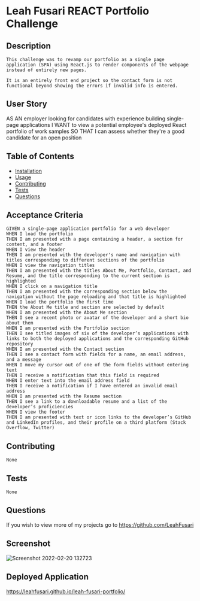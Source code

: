 # Leah Fusari REACT Portfolio Challenge

## Description

    This challenge was to revamp our portfolio as a single page application (SPA) using React.js to render components of the webpage instead of entirely new pages.

    It is an entirely front end project so the contact form is not functional beyond showing the errors if invalid info is entered.

## User Story

AS AN employer looking for candidates with experience building single-page applications
I WANT to view a potential employee's deployed React portfolio of work samples
SO THAT I can assess whether they're a good candidate for an open position

## Table of Contents

- [Installation](#installation)
- [Usage](#usage)
- [Contributing](#contributing)
- [Tests](#tests)
- [Questions](#questions)

## Acceptance Criteria

    GIVEN a single-page application portfolio for a web developer
    WHEN I load the portfolio
    THEN I am presented with a page containing a header, a section for content, and a footer
    WHEN I view the header
    THEN I am presented with the developer's name and navigation with titles corresponding to different sections of the portfolio
    WHEN I view the navigation titles
    THEN I am presented with the titles About Me, Portfolio, Contact, and Resume, and the title corresponding to the current section is highlighted
    WHEN I click on a navigation title
    THEN I am presented with the corresponding section below the navigation without the page reloading and that title is highlighted
    WHEN I load the portfolio the first time
    THEN the About Me title and section are selected by default
    WHEN I am presented with the About Me section
    THEN I see a recent photo or avatar of the developer and a short bio about them
    WHEN I am presented with the Portfolio section
    THEN I see titled images of six of the developer’s applications with links to both the deployed applications and the corresponding GitHub repository
    WHEN I am presented with the Contact section
    THEN I see a contact form with fields for a name, an email address, and a message
    WHEN I move my cursor out of one of the form fields without entering text
    THEN I receive a notification that this field is required
    WHEN I enter text into the email address field
    THEN I receive a notification if I have entered an invalid email address
    WHEN I am presented with the Resume section
    THEN I see a link to a downloadable resume and a list of the developer’s proficiencies
    WHEN I view the footer
    THEN I am presented with text or icon links to the developer’s GitHub and LinkedIn profiles, and their profile on a third platform (Stack Overflow, Twitter)

## Contributing

    None

## Tests

    None

## Questions

If you wish to view more of my projects go to https://github.com/LeahFusari


## Screenshot

![Screenshot 2022-02-20 132723](https://user-images.githubusercontent.com/87339742/154858066-cd90fb64-b924-4824-984f-0b6488fb3c14.jpg)

## Deployed Application 

https://leahfusari.github.io/leah-fusari-portfolio/